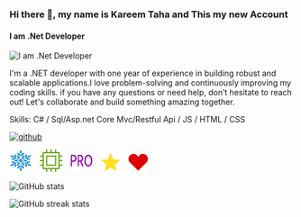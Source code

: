 ### Hi there 👋, my name is Kareem Taha and This my new Account 
#### I am .Net Developer
![I am .Net Developer](https://media.licdn.com/dms/image/v2/C5603AQFe_3GH3mPcsA/profile-displayphoto-shrink_800_800/profile-displayphoto-shrink_800_800/0/1649419151712?e=1731542400&v=beta&t=BUI6FMimtcqMRbwChQcTPzPBoOq6APTr1u7AkLzGfAM)

I'm a .NET developer with one year of experience in building robust and scalable applications.I love problem-solving and continuously improving my coding skills. if you have any questions or need help, don’t hesitate to reach out! Let's collaborate and build something amazing together.

Skills: C# / Sql/Asp.net Core Mvc/Restful Api / JS / HTML / CSS 



[<img src='https://cdn.jsdelivr.net/npm/simple-icons@3.0.1/icons/github.svg' alt='github' height='40'>](https://github.com/kareemTaha006)  

<a href='https://archiveprogram.github.com/'><img src='https://raw.githubusercontent.com/acervenky/animated-github-badges/master/assets/acbadge.gif' width='40' height='40'></a> <a href='https://docs.github.com/en/developers'><img src='https://raw.githubusercontent.com/acervenky/animated-github-badges/master/assets/devbadge.gif' width='40' height='40'></a> <a href='https://github.com/pricing'><img src='https://raw.githubusercontent.com/acervenky/animated-github-badges/master/assets/pro.gif' width='40' height='40'></a> <a href='https://stars.github.com/'><img src='https://raw.githubusercontent.com/acervenky/animated-github-badges/master/assets/starbadge.gif' width='35' height='35'></a> <a href='https://docs.github.com/en/github/supporting-the-open-source-community-with-github-sponsors'><img src='https://raw.githubusercontent.com/acervenky/animated-github-badges/master/assets/sponsorbadge.gif' width='35' height='35'></a> 

![GitHub stats](https://github-readme-stats.vercel.app/api?username=kareemTaha006&show_icons=true)  

![GitHub streak stats](https://streak-stats.demolab.com/?user=kareemTaha006)  


